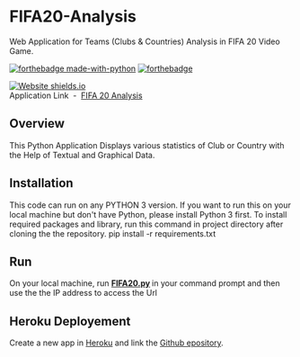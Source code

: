 # FIFA20-Analysis
Web Application for Teams (Clubs & Countries) Analysis in FIFA 20 Video Game. <br>

[![forthebadge made-with-python](http://ForTheBadge.com/images/badges/made-with-python.svg)](https://www.python.org/)
[![forthebadge](https://forthebadge.com/images/badges/made-with-crayons.svg)](https://forthebadge.com)

[![Website shields.io](https://img.shields.io/website-up-down-green-red/http/shields.io.svg)](http://shields.io/)<br>
Application Link &nbsp;-&nbsp; [FIFA 20 Analysis](https://analysis-fifa20.herokuapp.com/)

## Overview
This Python Application Displays various statistics of Club or Country with the Help of Textual and Graphical Data.

## Installation
This code can run on any PYTHON 3 version. If you want to run this on your local machine but don't have Python, please install Python 3 first. To install required packages and library, run this command in project directory after cloning the the repository.
            pip install -r requirements.txt
            
## Run
On your local machine, run <b> [FIFA20.py](https://github.com/305kishan/FIFA20-Analysis/blob/main/FIFA20.py) </b> in your command prompt and then use the the IP address to access the Url

## Heroku Deployement
Create a new app in [Heroku](https://www.heroku.com/) and link the [Github epository](https://github.com/305kishan/FIFA20-Analysis).

